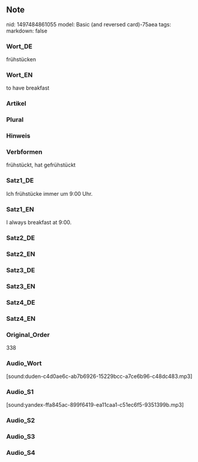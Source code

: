 ## Note
nid: 1497484861055
model: Basic (and reversed card)-75aea
tags: 
markdown: false

### Wort_DE
frühstücken

### Wort_EN
to have breakfast

### Artikel


### Plural


### Hinweis


### Verbformen
frühstückt, hat gefrühstückt

### Satz1_DE
Ich frühstücke immer um 9:00 Uhr.

### Satz1_EN
I always breakfast at 9:00.

### Satz2_DE


### Satz2_EN


### Satz3_DE


### Satz3_EN


### Satz4_DE


### Satz4_EN


### Original_Order
338

### Audio_Wort
[sound:duden-c4d0ae6c-ab7b6926-15229bcc-a7ce6b96-c48dc483.mp3]

### Audio_S1
[sound:yandex-ffa845ac-899f6419-ea11caa1-c51ec6f5-9351399b.mp3]

### Audio_S2


### Audio_S3


### Audio_S4

